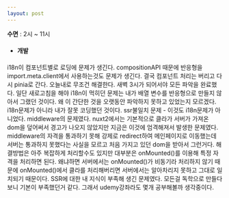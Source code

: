 ```yaml
---
layout: post
---
```

**수면** : 2시 ~ 11시
* #### 개발
i18n이 컴포넌트별로 로딩에 문제가 생긴다. compositionAPI 때문에 반응형을 import.meta.client에서 사용하는것도 문제가 생긴다.
결국 컴포넌트 처리는 버리고 다시 pinia로 간다. 오늘내로 무조건 해결한다.
새벽 3시가 되어서야 모든 파악을 완료했다.
일단 새로고침을 해야 i18n이 먹히던 문제는 내가 배열 변수를 반응형으로 만들지 않아서 그랬던 것이다. 왜 이 간단한 것을 오랫동안 파악하지 못하고 있었는지 모르겠다. i18n문제가 아니라 내가 잘못 코딩했던 것이다.
ssr불일치 문제 - 이것도 i18n문제가 아니었다. middleware의 문제였다. nuxt2에서는 기본적으로 클라가 서버가 가져온 dom을 덮어써서 경고가 나오지 않았지만 지금은 이것에 엄격해져서 발생한 문제였다. middleware의 자격을 통과하기 못해 강제로 redirect하여 메인페이지로 이동했는데 서버는 통과하지 못했다는 사실을 모르고 처음 가지고 있던 dom을 받아서 그런거다. 해결방법은 아주 복잡하게 처리할수도 있지만 대부분은 onMounted()를 이용해 특정 자격을 처리하면 된다. 왜냐하면 서버에서는 onMounted()가 비동기라 처리하지 않기 때문에 onMounted()에서 클라를 처리해버리면 서버에서는 알아차리지 못하고 그대로 일치되기 때문이다. SSR에 대한 내 지식이 부족해 생긴 문제였다. 모든걸 독학으로 만들다보니 기본이 부족했던거 같다.
그래서 udemy강좌라도 몇개 공부해볼까 생각중이다.